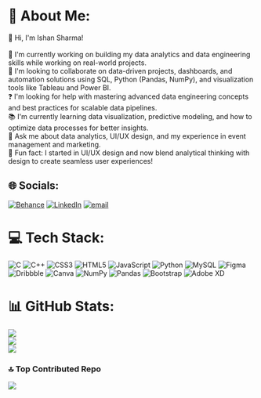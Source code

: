 # 💫 About Me:
👋 Hi, I'm Ishan Sharma!<br><br>🔭 I'm currently working on building my data analytics and data engineering skills while working on real-world projects.<br>🤝 I'm looking to collaborate on data-driven projects, dashboards, and automation solutions using SQL, Python (Pandas, NumPy), and visualization tools like Tableau and Power BI.<br>❓ I'm looking for help with mastering advanced data engineering concepts and best practices for scalable data pipelines.<br>📚 I'm currently learning data visualization, predictive modeling, and how to optimize data processes for better insights.<br>💬 Ask me about data analytics, UI/UX design, and my experience in event management and marketing.<br>🎉 Fun fact: I started in UI/UX design and now blend analytical thinking with design to create seamless user experiences!<br>


## 🌐 Socials:
[![Behance](https://img.shields.io/badge/Behance-1769ff?logo=behance&logoColor=white)](https://behance.net/https://www.behance.net/ishansharma39) [![LinkedIn](https://img.shields.io/badge/LinkedIn-%230077B5.svg?logo=linkedin&logoColor=white)](https://linkedin.com/in/https://www.linkedin.com/in/ishansharma317/) [![email](https://img.shields.io/badge/Email-D14836?logo=gmail&logoColor=white)](mailto:iamishansharma3107@gmail.com) 

# 💻 Tech Stack:
![C](https://img.shields.io/badge/c-%2300599C.svg?style=for-the-badge&logo=c&logoColor=white) ![C++](https://img.shields.io/badge/c++-%2300599C.svg?style=for-the-badge&logo=c%2B%2B&logoColor=white) ![CSS3](https://img.shields.io/badge/css3-%231572B6.svg?style=for-the-badge&logo=css3&logoColor=white) ![HTML5](https://img.shields.io/badge/html5-%23E34F26.svg?style=for-the-badge&logo=html5&logoColor=white) ![JavaScript](https://img.shields.io/badge/javascript-%23323330.svg?style=for-the-badge&logo=javascript&logoColor=%23F7DF1E) ![Python](https://img.shields.io/badge/python-3670A0?style=for-the-badge&logo=python&logoColor=ffdd54) ![MySQL](https://img.shields.io/badge/mysql-4479A1.svg?style=for-the-badge&logo=mysql&logoColor=white) ![Figma](https://img.shields.io/badge/figma-%23F24E1E.svg?style=for-the-badge&logo=figma&logoColor=white) ![Dribbble](https://img.shields.io/badge/Dribbble-EA4C89?style=for-the-badge&logo=dribbble&logoColor=white) ![Canva](https://img.shields.io/badge/Canva-%2300C4CC.svg?style=for-the-badge&logo=Canva&logoColor=white) ![NumPy](https://img.shields.io/badge/numpy-%23013243.svg?style=for-the-badge&logo=numpy&logoColor=white) ![Pandas](https://img.shields.io/badge/pandas-%23150458.svg?style=for-the-badge&logo=pandas&logoColor=white) ![Bootstrap](https://img.shields.io/badge/bootstrap-%238511FA.svg?style=for-the-badge&logo=bootstrap&logoColor=white) ![Adobe XD](https://img.shields.io/badge/Adobe%20XD-470137?style=for-the-badge&logo=Adobe%20XD&logoColor=#FF61F6)
# 📊 GitHub Stats:
![](https://github-readme-stats.vercel.app/api?username=meishaan&theme=dark&hide_border=false&include_all_commits=false&count_private=false)<br/>
![](https://nirzak-streak-stats.vercel.app/?user=meishaan&theme=dark&hide_border=false)<br/>
![](https://github-readme-stats.vercel.app/api/top-langs/?username=meishaan&theme=dark&hide_border=false&include_all_commits=false&count_private=false&layout=compact)

### 🔝 Top Contributed Repo
![](https://github-contributor-stats.vercel.app/api?username=meishaan&limit=5&theme=dark&combine_all_yearly_contributions=true)

<!-- Proudly created with GPRM ( https://gprm.itsvg.in ) -->
